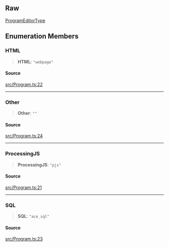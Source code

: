 ## Raw

[ProgramEditorType](api%5Cenumerations%5CProgramEditorType.md)

## Enumeration Members

### HTML

> **HTML**: `"webpage"`

#### Source

[src/Program.ts:22](https://github.com/bhavjitChauhan/khan-api/blob/214cc6672777162cd3ec638a3ad3a22f7fe37e04/src/Program.ts#L22)

***

### Other

> **Other**: `""`

#### Source

[src/Program.ts:24](https://github.com/bhavjitChauhan/khan-api/blob/214cc6672777162cd3ec638a3ad3a22f7fe37e04/src/Program.ts#L24)

***

### ProcessingJS

> **ProcessingJS**: `"pjs"`

#### Source

[src/Program.ts:21](https://github.com/bhavjitChauhan/khan-api/blob/214cc6672777162cd3ec638a3ad3a22f7fe37e04/src/Program.ts#L21)

***

### SQL

> **SQL**: `"ace_sql"`

#### Source

[src/Program.ts:23](https://github.com/bhavjitChauhan/khan-api/blob/214cc6672777162cd3ec638a3ad3a22f7fe37e04/src/Program.ts#L23)
